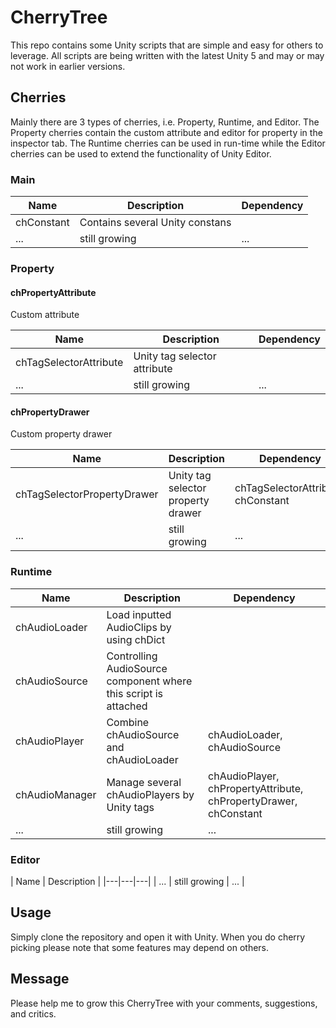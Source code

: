 
# CherryTree
This repo contains some Unity scripts that are simple and easy for others to leverage. All scripts are being written with the latest Unity 5 and may or may not work in earlier versions.

## Cherries
Mainly there are 3 types of cherries, i.e. Property, Runtime, and Editor. The Property cherries contain the custom attribute and editor for property in the inspector tab. The Runtime cherries can be used in run-time while the Editor cherries can be used to extend the functionality of Unity Editor.

### Main

| Name | Description | Dependency |
|---|---|---|
| chConstant | Contains several Unity constans |   |
| ... | still growing | ... |

### Property

#### chPropertyAttribute
Custom attribute

| Name | Description | Dependency |
|---|---|---|
| chTagSelectorAttribute | Unity tag selector attribute |   |
| ... | still growing | ... |

#### chPropertyDrawer
Custom property drawer

| Name | Description | Dependency |
|---|---|---|
| chTagSelectorPropertyDrawer | Unity tag selector property drawer | chTagSelectorAttribute, chConstant |
| ... | still growing | ... |

### Runtime
| Name | Description | Dependency |
|---|---|---|
| chAudioLoader | Load inputted AudioClips by using chDict |   |
| chAudioSource | Controlling AudioSource component where this script is attached |   |
| chAudioPlayer | Combine chAudioSource and chAudioLoader | chAudioLoader, chAudioSource |
| chAudioManager | Manage several chAudioPlayers by Unity tags | chAudioPlayer, chPropertyAttribute, chPropertyDrawer, chConstant | 
| ... | still growing | ... |

### Editor 
| Name | Description |
|---|---|---|
| ... | still growing | ... | 

## Usage
Simply clone the repository and open it with Unity.
When you do cherry picking please note that some features may depend on others.

## Message
Please help me to grow this CherryTree with your comments, suggestions, and critics.
